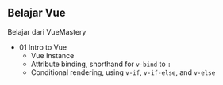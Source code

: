 ## Belajar Vue

Belajar dari VueMastery

* 01 Intro to Vue
  * Vue Instance
  * Attribute binding, shorthand for `v-bind` to `:`
  * Conditional rendering, using `v-if`, `v-if-else`, and `v-else`
